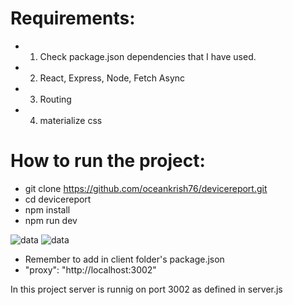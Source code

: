
# Requirements:
* 1. Check package.json dependencies that I have used.
* 2. React, Express, Node, Fetch Async
* 3. Routing
* 4. materialize css

# How to run the project:

* git clone https://github.com/oceankrish76/devicereport.git
* cd devicereport
* npm install
* npm run dev
<img src="https://i.ibb.co/gTsNK8k/Screenshot-2020-11-23-at-13-36-33.png" alt="data">
<img src="https://i.ibb.co/16yZQgN/Screenshot-2020-11-23-at-11-43-44.png" alt="data">


* Remember to add in client folder's package.json
* "proxy": "http://localhost:3002"

In this project server is runnig on port 3002 as defined in server.js